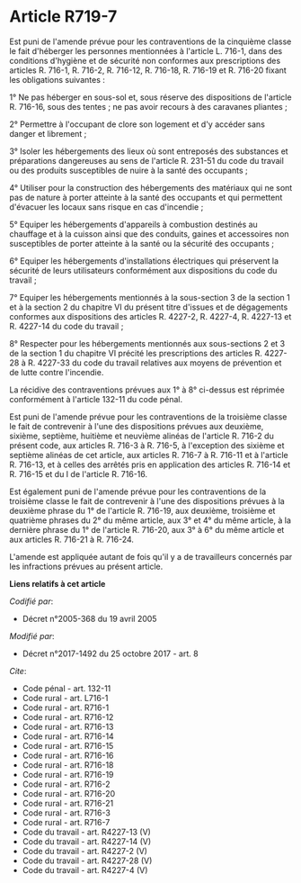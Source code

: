 # Article R719-7

Est puni de l'amende prévue pour les contraventions de la cinquième classe le fait d'héberger les personnes mentionnées à
l'article L. 716-1, dans des conditions d'hygiène et de sécurité non conformes aux prescriptions des articles R. 716-1, R.
716-2, R. 716-12, R. 716-18, R. 716-19 et R. 716-20 fixant les obligations suivantes : 

1° Ne pas héberger en sous-sol et, sous réserve des dispositions de l'article R. 716-16, sous des tentes ; ne pas avoir
recours à des caravanes pliantes ; 

2° Permettre à l'occupant de clore son logement et d'y accéder sans danger et librement ; 

3° Isoler les hébergements des lieux où sont entreposés des substances et préparations dangereuses au sens de l'article R.
231-51 du code du travail ou des produits susceptibles de nuire à la santé des occupants ; 

4° Utiliser pour la construction des hébergements des matériaux qui ne sont pas de nature à porter atteinte à la santé des
occupants et qui permettent d'évacuer les locaux sans risque en cas d'incendie ; 

5° Equiper les hébergements d'appareils à combustion destinés au chauffage et à la cuisson ainsi que des conduits, gaines et
accessoires non susceptibles de porter atteinte à la santé ou la sécurité des occupants ; 

6° Equiper les hébergements d'installations électriques qui préservent la sécurité de leurs utilisateurs conformément aux
dispositions du code du travail ; 

7° Equiper les hébergements mentionnés à la sous-section 3 de la section 1 et à la section 2 du chapitre VI du présent titre
d'issues et de dégagements conformes aux dispositions des articles R. 4227-2, R. 4227-4, R. 4227-13 et R. 4227-14 du code du
travail ; 

8° Respecter pour les hébergements mentionnés aux sous-sections 2 et 3 de la section 1 du chapitre VI précité les
prescriptions des articles R. 4227-28 à R. 4227-33 du code du travail relatives aux moyens de prévention et de lutte contre
l'incendie. 

La récidive des contraventions prévues aux 1° à 8° ci-dessus est réprimée conformément à l'article 132-11 du code pénal. 

Est puni de l'amende prévue pour les contraventions de la troisième classe le fait de contrevenir à l'une des dispositions
prévues aux deuxième, sixième, septième, huitième et neuvième alinéas de l'article R. 716-2 du présent code, aux articles R.
716-3 à R. 716-5, à l'exception des sixième et septième alinéas de cet article, aux articles R. 716-7 à R. 716-11 et à
l'article R. 716-13, et à celles des arrêtés pris en application des articles R. 716-14 et R. 716-15 et du I de l'article R.
716-16. 

Est également puni de l'amende prévue pour les contraventions de la troisième classe le fait de contrevenir à l'une des
dispositions prévues à la deuxième phrase du 1° de l'article R. 716-19, aux deuxième, troisième et quatrième phrases du 2° du
même article, aux 3° et 4° du même article, à la dernière phrase du 1° de l'article R. 716-20, aux 3° à 6° du même article et
aux articles R. 716-21 à R. 716-24. 

L'amende est appliquée autant de fois qu'il y a de travailleurs concernés par les infractions prévues au présent article.

**Liens relatifs à cet article**

_Codifié par_:

  - Décret n°2005-368 du 19 avril 2005

_Modifié par_:

  - Décret n°2017-1492 du 25 octobre 2017 - art. 8

_Cite_:

  - Code pénal - art. 132-11
  - Code rural - art. L716-1
  - Code rural - art. R716-1
  - Code rural - art. R716-12
  - Code rural - art. R716-13
  - Code rural - art. R716-14
  - Code rural - art. R716-15
  - Code rural - art. R716-16
  - Code rural - art. R716-18
  - Code rural - art. R716-19
  - Code rural - art. R716-2
  - Code rural - art. R716-20
  - Code rural - art. R716-21
  - Code rural - art. R716-3
  - Code rural - art. R716-7
  - Code du travail - art. R4227-13 (V)
  - Code du travail - art. R4227-14 (V)
  - Code du travail - art. R4227-2 (V)
  - Code du travail - art. R4227-28 (V)
  - Code du travail - art. R4227-4 (V)

